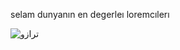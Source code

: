 selam dunyanın en degerleı loremcılerı



![ترازو](https://user-images.githubusercontent.com/101215803/180097377-d89c96e8-62ba-4866-b357-08727366de14.gif)

